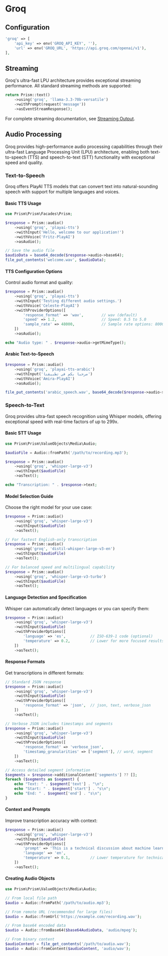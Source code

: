 # Groq
## Configuration

```php
'groq' => [
    'api_key' => env('GROQ_API_KEY', ''),
    'url' => env('GROQ_URL', 'https://api.groq.com/openai/v1'),
],
```

## Streaming

Groq's ultra-fast LPU architecture provides exceptional streaming performance. All standard streaming methods are supported:

```php
return Prism::text()
    ->using('groq', 'llama-3.3-70b-versatile')
    ->withPrompt(request('message'))
    ->asEventStreamResponse();
```

For complete streaming documentation, see [Streaming Output](/core-concepts/streaming-output).

## Audio Processing

Groq provides high-performance audio processing capabilities through their ultra-fast Language Processing Unit (LPU) architecture, enabling both text-to-speech (TTS) and speech-to-text (STT) functionality with exceptional speed and quality.

### Text-to-Speech

Groq offers PlayAI TTS models that can convert text into natural-sounding speech with support for multiple languages and voices.

#### Basic TTS Usage

```php
use Prism\Prism\Facades\Prism;

$response = Prism::audio()
    ->using('groq', 'playai-tts')
    ->withInput('Hello, welcome to our application!')
    ->withVoice('Fritz-PlayAI')
    ->asAudio();

// Save the audio file
$audioData = base64_decode($response->audio->base64);
file_put_contents('welcome.wav', $audioData);
```

#### TTS Configuration Options

Control audio format and quality:

```php
$response = Prism::audio()
    ->using('groq', 'playai-tts')
    ->withInput('Testing different audio settings.')
    ->withVoice('Celeste-PlayAI')
    ->withProviderOptions([
        'response_format' => 'wav',        // wav (default)
        'speed' => 1.2,                    // Speed: 0.5 to 5.0
        'sample_rate' => 48000,            // Sample rate options: 8000, 16000, 22050, 24000, 32000, 44100, 48000
    ])
    ->asAudio();

echo "Audio type: " . $response->audio->getMimeType();
```

#### Arabic Text-to-Speech

```php
$response = Prism::audio()
    ->using('groq', 'playai-tts-arabic')
    ->withInput('مرحبا بكم في تطبيقنا')
    ->withVoice('Amira-PlayAI')
    ->asAudio();

file_put_contents('arabic_speech.wav', base64_decode($response->audio->base64));
```

### Speech-to-Text

Groq provides ultra-fast speech recognition using Whisper models, offering exceptional speed with real-time factors of up to 299x.

#### Basic STT Usage

```php
use Prism\Prism\ValueObjects\Media\Audio;

$audioFile = Audio::fromPath('/path/to/recording.mp3');

$response = Prism::audio()
    ->using('groq', 'whisper-large-v3')
    ->withInput($audioFile)
    ->asText();

echo "Transcription: " . $response->text;
```

#### Model Selection Guide

Choose the right model for your use case:

```php
$response = Prism::audio()
    ->using('groq', 'whisper-large-v3')
    ->withInput($audioFile)
    ->asText();

// For fastest English-only transcription
$response = Prism::audio()
    ->using('groq', 'distil-whisper-large-v3-en')
    ->withInput($audioFile)
    ->asText();

// For balanced speed and multilingual capability
$response = Prism::audio()
    ->using('groq', 'whisper-large-v3-turbo')
    ->withInput($audioFile)
    ->asText();
```

#### Language Detection and Specification

Whisper can automatically detect languages or you can specify them:

```php
$response = Prism::audio()
    ->using('groq', 'whisper-large-v3')
    ->withInput($audioFile)
    ->withProviderOptions([
        'language' => 'es',           // ISO-639-1 code (optional)
        'temperature' => 0.2,         // Lower for more focused results
    ])
    ->asText();
```

#### Response Formats

Get transcriptions in different formats:

```php
// Standard JSON response
$response = Prism::audio()
    ->using('groq', 'whisper-large-v3')
    ->withInput($audioFile)
    ->withProviderOptions([
        'response_format' => 'json',  // json, text, verbose_json
    ])
    ->asText();

// Verbose JSON includes timestamps and segments
$response = Prism::audio()
    ->using('groq', 'whisper-large-v3')
    ->withInput($audioFile)
    ->withProviderOptions([
        'response_format' => 'verbose_json',
        'timestamp_granularities' => ['segment'], // word, segment
    ])
    ->asText();

// Access detailed segment information
$segments = $response->additionalContent['segments'] ?? [];
foreach ($segments as $segment) {
    echo "Text: " . $segment['text'] . "\n";
    echo "Start: " . $segment['start'] . "s\n";
    echo "End: " . $segment['end'] . "s\n";
}
```

#### Context and Prompts

Improve transcription accuracy with context:

```php
$response = Prism::audio()
    ->using('groq', 'whisper-large-v3')
    ->withInput($audioFile)
    ->withProviderOptions([
        'prompt' => 'This is a technical discussion about machine learning and artificial intelligence.',
        'language' => 'en',
        'temperature' => 0.1,         // Lower temperature for technical content
    ])
    ->asText();
```

#### Creating Audio Objects

```php
use Prism\Prism\ValueObjects\Media\Audio;

// From local file path
$audio = Audio::fromPath('/path/to/audio.mp3');

// From remote URL (recommended for large files)
$audio = Audio::fromUrl('https://example.com/recording.wav');

// From base64 encoded data
$audio = Audio::fromBase64($base64AudioData, 'audio/mpeg');

// From binary content
$audioContent = file_get_contents('/path/to/audio.wav');
$audio = Audio::fromContent($audioContent, 'audio/wav');
```
